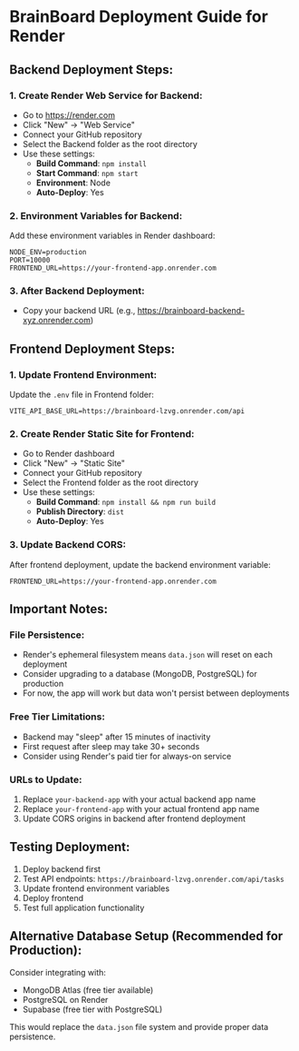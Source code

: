 # BrainBoard Deployment Guide for Render

## Backend Deployment Steps:

### 1. Create Render Web Service for Backend:
- Go to https://render.com
- Click "New" -> "Web Service"
- Connect your GitHub repository
- Select the Backend folder as the root directory
- Use these settings:
  - **Build Command**: `npm install`
  - **Start Command**: `npm start`
  - **Environment**: Node
  - **Auto-Deploy**: Yes

### 2. Environment Variables for Backend:
Add these environment variables in Render dashboard:
```
NODE_ENV=production
PORT=10000
FRONTEND_URL=https://your-frontend-app.onrender.com
```

### 3. After Backend Deployment:
- Copy your backend URL (e.g., https://brainboard-backend-xyz.onrender.com)

## Frontend Deployment Steps:

### 1. Update Frontend Environment:
Update the `.env` file in Frontend folder:
```
VITE_API_BASE_URL=https://brainboard-lzvg.onrender.com/api
```

### 2. Create Render Static Site for Frontend:
- Go to Render dashboard
- Click "New" -> "Static Site"
- Connect your GitHub repository
- Select the Frontend folder as the root directory
- Use these settings:
  - **Build Command**: `npm install && npm run build`
  - **Publish Directory**: `dist`
  - **Auto-Deploy**: Yes

### 3. Update Backend CORS:
After frontend deployment, update the backend environment variable:
```
FRONTEND_URL=https://your-frontend-app.onrender.com
```

## Important Notes:

### File Persistence:
- Render's ephemeral filesystem means `data.json` will reset on each deployment
- Consider upgrading to a database (MongoDB, PostgreSQL) for production
- For now, the app will work but data won't persist between deployments

### Free Tier Limitations:
- Backend may "sleep" after 15 minutes of inactivity
- First request after sleep may take 30+ seconds
- Consider using Render's paid tier for always-on service

### URLs to Update:
1. Replace `your-backend-app` with your actual backend app name
2. Replace `your-frontend-app` with your actual frontend app name
3. Update CORS origins in backend after frontend deployment

## Testing Deployment:
1. Deploy backend first
2. Test API endpoints: `https://brainboard-lzvg.onrender.com/api/tasks`
3. Update frontend environment variables
4. Deploy frontend
5. Test full application functionality

## Alternative Database Setup (Recommended for Production):
Consider integrating with:
- MongoDB Atlas (free tier available)
- PostgreSQL on Render
- Supabase (free tier with PostgreSQL)

This would replace the `data.json` file system and provide proper data persistence.
